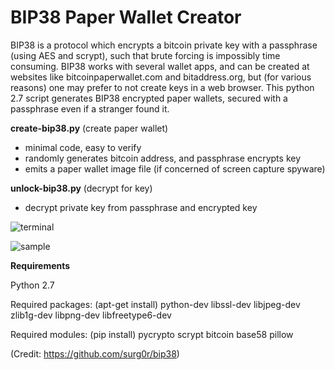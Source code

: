 # BIP38 Paper Wallet Creator

BIP38 is a protocol which encrypts a bitcoin private key with a passphrase (using AES and scrypt), such that brute forcing is impossibly time consuming. BIP38 works with several wallet apps, and can be created at websites like bitcoinpaperwallet.com and bitaddress.org, but (for various reasons) one may prefer to not create keys in a web browser. This python 2.7 script generates BIP38 encrypted paper wallets, secured with a passphrase even if a stranger found it.

**create-bip38.py** (create paper wallet)
- minimal code, easy to verify
- randomly generates bitcoin address, and passphrase encrypts key
- emits a paper wallet image file (if concerned of screen capture spyware)

**unlock-bip38.py** (decrypt for key)
- decrypt private key from passphrase and encrypted key

![terminal](https://raw.githubusercontent.com/steve-vincent/bip38/master/screens/terminal.png)

![sample](https://raw.githubusercontent.com/steve-vincent/bip38/master/screens/sample.jpg)

**Requirements**

Python 2.7

Required packages: (apt-get install) python-dev libssl-dev libjpeg-dev zlib1g-dev libpng-dev libfreetype6-dev

Required modules: (pip install) pycrypto scrypt bitcoin base58 pillow

(Credit: https://github.com/surg0r/bip38)

